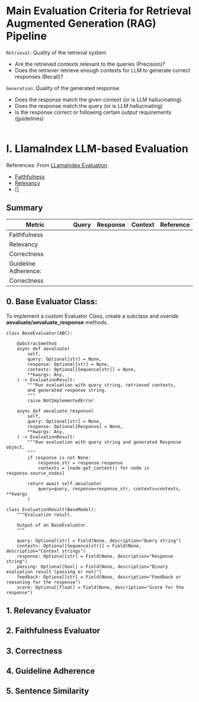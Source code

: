 
# Main Evaluation Criteria for Retrieval Augmented Generation (RAG) Pipeline

`Retrieval`: Quality of the retrieval system

- Are the retrieved contexts relevant to the queries (Precision)?
- Does the retriever retrieve enough contexts for LLM to generate correct responses (Recall)? 

`Generation`: Quality of the generated response

- Does the response match the given context (or is LLM hallucinating)
- Does the response match the query (or is LLM hallucinating)
- Is the response correct or following certain output requirements (guidelines)<br><br>


# I. LlamaIndex LLM-based Evaluation

References: From [LLamaIndex Evaluation](https://gpt-index.readthedocs.io/en/stable/optimizing/evaluation/evaluation.html).
- [Faithfulness](https://gpt-index.readthedocs.io/en/stable/examples/evaluation/faithfulness_eval.html)
- [Relevancy](https://gpt-index.readthedocs.io/en/stable/examples/evaluation/relevancy_eval.html)
- []

## **Summary**
| Metric | | Query | Response | Context | Reference | 
| - | - | - | - | - | - |
| Faithfulness | | | | |
| Relevancy | | | | | |
| Correctness | | | | | |
| Guideline Adherence: | | | | | |
| Correctness | | | | | |

## 0. Base Evaluator Class:
To implement a custom Evaluator Class, create a subclass and overide **aevaluate/aevaluate_response** methods.
```
class BaseEvaluator(ABC):

    @abstractmethod
    async def aevaluate(
        self,
        query: Optional[str] = None,
        response: Optional[str] = None,
        contexts: Optional[Sequence[str]] = None,
        **kwargs: Any,
    ) -> EvaluationResult:
        """Run evaluation with query string, retrieved contexts,
        and generated response string.
        """
        raise NotImplementedError

    async def aevaluate_response(
        self,
        query: Optional[str] = None,
        response: Optional[Response] = None,
        **kwargs: Any,
    ) -> EvaluationResult:
        """Run evaluation with query string and generated Response object.
        """
        if response is not None:
            response_str = response.response
            contexts = [node.get_content() for node in response.source_nodes]

        return await self.aevaluate(
            query=query, response=response_str, contexts=contexts, **kwargs
        )
```
```
class EvaluationResult(BaseModel):
    """Evaluation result.

    Output of an BaseEvaluator.
    """

    query: Optional[str] = Field(None, description="Query string")
    contexts: Optional[Sequence[str]] = Field(None, description="Context strings")
    response: Optional[str] = Field(None, description="Response string")
    passing: Optional[bool] = Field(None, description="Binary evaluation result (passing or not)")
    feedback: Optional[str] = Field(None, description="Feedback or reasoning for the response")
    score: Optional[float] = Field(None, description="Score for the response")
```
## 1. Relevancy Evaluator
## 2. Faithfulness Evaluator
## 3. Correctness
## 4. Guideline Adherence
## 5. Sentence Similarity
